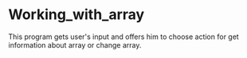 # Working_with_array
 
This program gets user's input and offers him to choose action for get information about array or change array.

